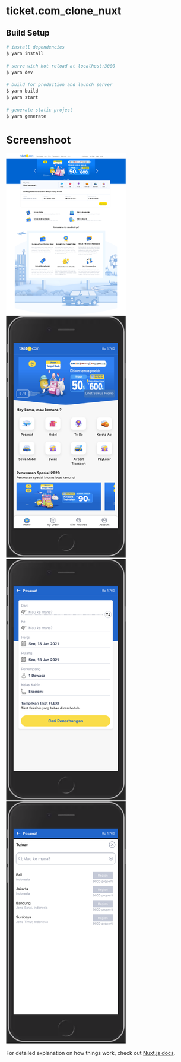 # ticket.com_clone_nuxt

## Build Setup

```bash
# install dependencies
$ yarn install

# serve with hot reload at localhost:3000
$ yarn dev

# build for production and launch server
$ yarn build
$ yarn start

# generate static project
$ yarn generate
```

# Screenshoot
<img width="322" alt="1" src="https://github.com/rachmathidayatdev/ticket.com_clone_nuxt/blob/master/static/screenshoot/desktop-home.png">
<img width="322" alt="1" src="https://github.com/rachmathidayatdev/ticket.com_clone_nuxt/blob/master/static/screenshoot/mobile-home.png">
<img width="322" alt="1" src="https://github.com/rachmathidayatdev/ticket.com_clone_nuxt/blob/master/static/screenshoot/mobile-search.png">
<img width="322" alt="1" src="https://github.com/rachmathidayatdev/ticket.com_clone_nuxt/blob/master/static/screenshoot/mobile-destination.png">

For detailed explanation on how things work, check out [Nuxt.js docs](https://nuxtjs.org).
